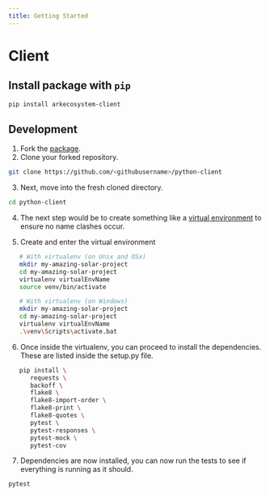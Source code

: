 ```yaml
---
title: Getting Started
---
```


# Client

## Install package with `pip`

```bash
pip install arkecosystem-client
```

## Development

1. Fork the [package](https://github.com/solar-network/python-client).
2. Clone your forked repository.

```bash
git clone https://github.com/<githubusername>/python-client
```

<!-- markdownlint-disable MD029 -->
3. Next, move into the fresh cloned directory.
<!-- markdownlint-enable MD029 -->

```bash
cd python-client
```

<!-- markdownlint-disable MD029 -->
4. The next step would be to create something like a [virtual environment](https://virtualenv.pypa.io/en/latest/) to ensure no name clashes occur.
<!-- markdownlint-enable MD029 -->
<!-- markdownlint-disable MD029 -->
5. Create and enter the virtual environment
<!-- markdownlint-enable MD029 -->

```bash
   # With virtualenv (on Unix and OSx)
   mkdir my-amazing-solar-project
   cd my-amazing-solar-project
   virtualenv virtualEnvName
   source venv/bin/activate

   # With virtualenv (on Windows)
   mkdir my-amazing-solar-project
   cd my-amazing-solar-project
   virtualenv virtualEnvName
   .\venv\Scripts\activate.bat
```

<!-- markdownlint-disable MD029 -->
6. Once inside the virtualenv, you can proceed to install the dependencies. These are listed inside the setup.py file.
<!-- markdownlint-enable MD029 -->

```bash
   pip install \
      requests \
      backoff \
      flake8 \
      flake8-import-order \
      flake8-print \
      flake8-quotes \
      pytest \
      pytest-responses \
      pytest-mock \
      pytest-cov
```

<!-- markdownlint-disable MD029 -->
7. Dependencies are now installed, you can now run the tests to see if everything is running as it should.
<!-- markdownlint-enable MD029 -->

```bash
pytest
```
